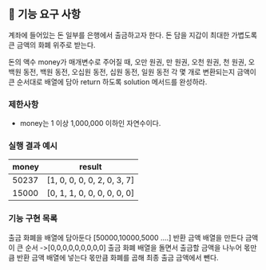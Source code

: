 ## 🚀 기능 요구 사항

계좌에 들어있는 돈 일부를 은행에서 출금하고자 한다. 돈 담을 지갑이 최대한 가볍도록 큰 금액의 화폐 위주로 받는다.

돈의 액수 money가 매개변수로 주어질 때, 오만 원권, 만 원권, 오천 원권, 천 원권, 오백원 동전, 백원 동전, 오십원 동전, 십원 동전, 일원 동전 각 몇 개로 변환되는지 금액이 큰 순서대로 배열에 담아 return 하도록 solution 메서드를 완성하라.

### 제한사항

- money는 1 이상 1,000,000 이하인 자연수이다.

### 실행 결과 예시

| money | result |
| --- | --- |
| 50237	| [1, 0, 0, 0, 0, 2, 0, 3, 7] |
| 15000	| [0, 1, 1, 0, 0, 0, 0, 0, 0] |

### 기능 구현 목록
출금 화폐을 배열에 담아둔다 [50000,10000,5000 ....]
반환 금액 배열을 만든다 금액이 큰 순서 ->[0,0,0,0,0,0,0,0,0]
출금 화폐 배열을 돌면서 출금할 금액을 나누어 몫만큼 반환 금액 배열에 넣는다
몫만큼 화폐를 곱해 최종 출금 금액에서 뺀다.
